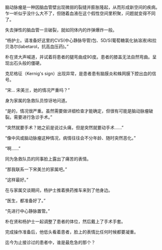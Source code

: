 脑动脉瘤是一种因脑血管壁出现微弱的裂缝并膨胀隆起，从而形成新空间的疾病。乍一听似乎没什么大不了，但随着血液在这个假性空间里积聚，问题就变得不同了。

失去弹性的脑血管一旦破裂，就如同体内的炸弹爆炸一般。

“杨护士。请准备好这里的CVS(中心静脉导管)包、5D/S(葡萄糖氯化钠溶液)和拉贝洛尔(labetarol，抗高血压药)。”

朴在贤大声喊道，并试着将患者的腿弯曲成90度。患者的膝盖无法自然弯曲。呈现出石头般的僵硬。

克尼格征（Kernig's sign）出现异常，是患者患有脑膜炎和蛛网膜下腔出血的信号。

“宋… 宋美兰，她的情况严重吗？”

身为家属的急救队员惊讶地问道。

“是的，情况很严重。虽然需要做详细检查才能确定，但很有可能是脑动脉瘤破裂。需要进行急诊手术。”

“突然就要手术？她之前是说过头痛，但是突然就要动手术……”

“像中风或脑动脉瘤这种情况，病情往往会不分年龄、随时突然恶化。”

“啊……”

同为急救队员的同事脸上露出了痛苦的表情。

“那我联系一下宋美兰的家属吧。”

“这样最好。”

在与家属交谈期间，杨护士推着换药推车来到了他身边。

“医生，都准备好了。”

“先进行中心静脉置管。”

朴在贤和杨护士一起调整了患者的体位，然后戴上了手术手套。

完成操作准备后，他低头看着患者，脸上的表情比任何时候都要凝重。

迄今为止接诊过的患者中，谁是最危急的那个？